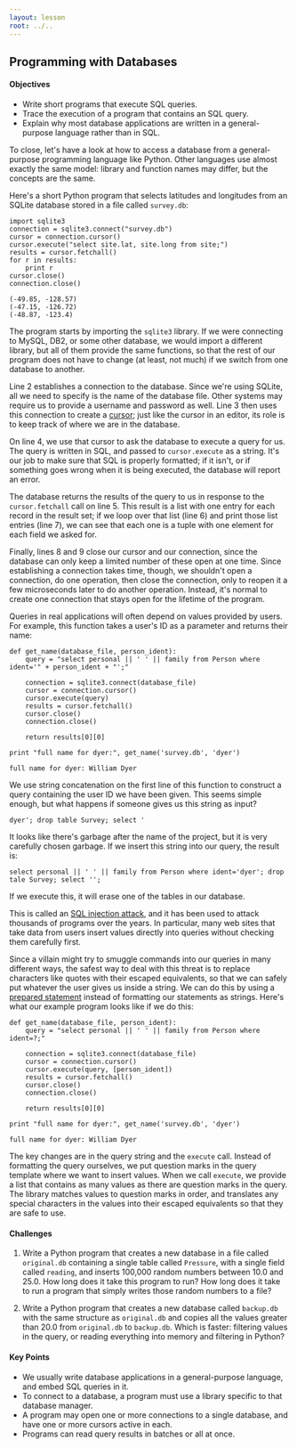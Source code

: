```yaml
---
layout: lesson
root: ../..
---
```


## Programming with Databases


<div class="objectives">
<h4 id="objectives">Objectives</h4>
<ul>
<li>Write short programs that execute SQL queries.</li>
<li>Trace the execution of a program that contains an SQL query.</li>
<li>Explain why most database applications are written in a general-purpose language rather than in SQL.</li>
</ul>
</div>


<div>
<p>To close,
let&#39;s have a look at how to access a database from
a general-purpose programming language like Python.
Other languages use almost exactly the same model:
library and function names may differ,
but the concepts are the same.</p>
<p>Here&#39;s a short Python program that selects latitudes and longitudes
from an SQLite database stored in a file called <code>survey.db</code>:</p>
</div>


<pre class="in"><code>import sqlite3
connection = sqlite3.connect(&#34;survey.db&#34;)
cursor = connection.cursor()
cursor.execute(&#34;select site.lat, site.long from site;&#34;)
results = cursor.fetchall()
for r in results:
    print r
cursor.close()
connection.close()</code></pre>

<div class="out"><pre class='out'><code>(-49.85, -128.57)
(-47.15, -126.72)
(-48.87, -123.4)
</code></pre></div>


<div>
<p>The program starts by importing the <code>sqlite3</code> library.
If we were connecting to MySQL, DB2, or some other database,
we would import a different library,
but all of them provide the same functions,
so that the rest of our program does not have to change
(at least, not much)
if we switch from one database to another.</p>
<p>Line 2 establishes a connection to the database.
Since we&#39;re using SQLite,
all we need to specify is the name of the database file.
Other systems may require us to provide a username and password as well.
Line 3 then uses this connection to create
a <a href="../../gloss.html#cursor">cursor</a>;
just like the cursor in an editor,
its role is to keep track of where we are in the database.</p>
<p>On line 4, we use that cursor to ask the database to execute a query for us.
The query is written in SQL,
and passed to <code>cursor.execute</code> as a string.
It&#39;s our job to make sure that SQL is properly formatted;
if it isn&#39;t,
or if something goes wrong when it is being executed,
the database will report an error.</p>
<p>The database returns the results of the query to us
in response to the <code>cursor.fetchall</code> call on line 5.
This result is a list with one entry for each record in the result set;
if we loop over that list (line 6) and print those list entries (line 7),
we can see that each one is a tuple
with one element for each field we asked for.</p>
<p>Finally, lines 8 and 9 close our cursor and our connection,
since the database can only keep a limited number of these open at one time.
Since establishing a connection takes time,
though,
we shouldn&#39;t open a connection,
do one operation,
then close the connection,
only to reopen it a few microseconds later to do another operation.
Instead,
it&#39;s normal to create one connection that stays open for the lifetime of the program.</p>
</div>


<div>
<p>Queries in real applications will often depend on values provided by users.
For example,
this function takes a user&#39;s ID as a parameter and returns their name:</p>
</div>


<pre class="in"><code>def get_name(database_file, person_ident):
    query = &#34;select personal || &#39; &#39; || family from Person where ident=&#39;&#34; + person_ident + &#34;&#39;;&#34;

    connection = sqlite3.connect(database_file)
    cursor = connection.cursor()
    cursor.execute(query)
    results = cursor.fetchall()
    cursor.close()
    connection.close()

    return results[0][0]

print &#34;full name for dyer:&#34;, get_name(&#39;survey.db&#39;, &#39;dyer&#39;)</code></pre>

<div class="out"><pre class='out'><code>full name for dyer: William Dyer
</code></pre></div>


<div>
<p>We use string concatenation on the first line of this function
to construct a query containing the user ID we have been given.
This seems simple enough,
but what happens if someone gives us this string as input?</p>
<pre><code>dyer&#39;; drop table Survey; select &#39;
</code></pre><p>It looks like there&#39;s garbage after the name of the project,
but it is very carefully chosen garbage.
If we insert this string into our query,
the result is:</p>
<pre><code>select personal || &#39; &#39; || family from Person where ident=&#39;dyer&#39;; drop tale Survey; select &#39;&#39;;
</code></pre><p>If we execute this,
it will erase one of the tables in our database.</p>
<p>This is called an <a href="../../gloss.html#sql-injection-attack">SQL injection attack</a>,
and it has been used to attack thousands of programs over the years.
In particular,
many web sites that take data from users insert values directly into queries
without checking them carefully first.</p>
<p>Since a villain might try to smuggle commands into our queries in many different ways,
the safest way to deal with this threat is
to replace characters like quotes with their escaped equivalents,
so that we can safely put whatever the user gives us inside a string.
We can do this by using a <a href="../../gloss.html#prepared-statement">prepared statement</a>
instead of formatting our statements as strings.
Here&#39;s what our example program looks like if we do this:</p>
</div>


<pre class="in"><code>def get_name(database_file, person_ident):
    query = &#34;select personal || &#39; &#39; || family from Person where ident=?;&#34;

    connection = sqlite3.connect(database_file)
    cursor = connection.cursor()
    cursor.execute(query, [person_ident])
    results = cursor.fetchall()
    cursor.close()
    connection.close()

    return results[0][0]

print &#34;full name for dyer:&#34;, get_name(&#39;survey.db&#39;, &#39;dyer&#39;)</code></pre>

<div class="out"><pre class='out'><code>full name for dyer: William Dyer
</code></pre></div>


<div>
<p>The key changes are in the query string and the <code>execute</code> call.
Instead of formatting the query ourselves,
we put question marks in the query template where we want to insert values.
When we call <code>execute</code>,
we provide a list
that contains as many values as there are question marks in the query.
The library matches values to question marks in order,
and translates any special characters in the values
into their escaped equivalents
so that they are safe to use.</p>
</div>


<div>
<h4 id="challenges">Challenges</h4>
<ol>
<li><p>Write a Python program that creates a new database
in a file called <code>original.db</code>
containing a single table called <code>Pressure</code>,
with a single field called <code>reading</code>,
and inserts 100,000 random numbers between 10.0 and 25.0.
How long does it take this program to run?
How long does it take to run a program
that simply writes those random numbers to a file?</p>
</li>
<li><p>Write a Python program that creates a new database
called <code>backup.db</code>
with the same structure as <code>original.db</code>
and copies all the values greater than 20.0
from <code>original.db</code> to <code>backup.db</code>.
Which is faster:
filtering values in the query,
or reading everything into memory and filtering in Python?</p>
</li>
</ol>
</div>


<div class="keypoints">
<h4 id="key-points">Key Points</h4>
<ul>
<li>We usually write database applications in a general-purpose language, and embed SQL queries in it.</li>
<li>To connect to a database, a program must use a library specific to that database manager.</li>
<li>A program may open one or more connections to a single database, and have one or more cursors active in each.</li>
<li>Programs can read query results in batches or all at once.</li>
</ul>
</div>
